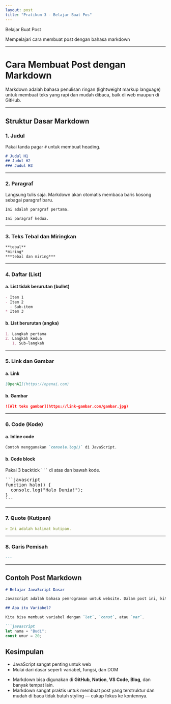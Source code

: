 ```yaml
---
layout: post
title: "Pratikum 3 - Belajar Buat Pos"
---
```


Belajar Buat Post

Mempelajari cara membuat post dengan bahasa markdown

---

# Cara Membuat Post dengan Markdown

Markdown adalah bahasa penulisan ringan (lightweight markup language) untuk membuat teks yang rapi dan mudah dibaca, baik di web maupun di GitHub.

---

## Struktur Dasar Markdown

### 1. Judul

Pakai tanda pagar `#` untuk membuat heading.

```markdown
# Judul H1
## Judul H2
### Judul H3
````

---

### 2. Paragraf

Langsung tulis saja. Markdown akan otomatis membaca baris kosong sebagai paragraf baru.

```markdown
Ini adalah paragraf pertama.

Ini paragraf kedua.
```

---

### 3. Teks Tebal dan Miringkan 

```markdown
**tebal**
*miring*
***tebal dan miring***
```

---

### 4. Daftar (List)

#### a. List tidak berurutan (bullet)
```markdown
- Item 1
- Item 2
  - Sub-item
* Item 3
```

#### b. List berurutan (angka)
```markdown
1. Langkah pertama
2. Langkah kedua
   1. Sub-langkah
```

---

### 5. Link dan Gambar

#### a. Link
```markdown
[OpenAI](https://openai.com)
```

#### b. Gambar
```markdown
![Alt teks gambar](https://link-gambar.com/gambar.jpg)
```

---

### 6. Code (Kode)

#### a. Inline code
```markdown
Contoh menggunakan `console.log()` di JavaScript.
```

#### b. Code block
Pakai 3 backtick ` ``` ` di atas dan bawah kode.

<pre>
```javascript
function halo() {
  console.log("Halo Dunia!");
}
```
</pre>

---

### 7. Quote (Kutipan)
```markdown
> Ini adalah kalimat kutipan.
```

---

### 8. Garis Pemisah

```markdown
---
```

---

## Contoh Post Markdown

````markdown
# Belajar JavaScript Dasar

JavaScript adalah bahasa pemrograman untuk website. Dalam post ini, kita akan belajar dasar-dasarnya.

## Apa itu Variabel?

Kita bisa membuat variabel dengan `let`, `const`, atau `var`.

```javascript
let nama = "Budi";
const umur = 20;
````

## Kesimpulan

* JavaScript sangat penting untuk web
* Mulai dari dasar seperti variabel, fungsi, dan DOM
- Markdown bisa digunakan di **GitHub**, **Notion**, **VS Code**, **Blog**, dan banyak tempat lain.
- Markdown sangat praktis untuk membuat post yang terstruktur dan mudah di baca tidak butuh styling 
 — cukup fokus ke kontennya.
```
